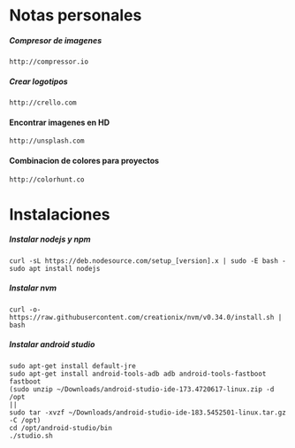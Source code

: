 # Notas personales

##### Compresor de imagenes
```
http://compressor.io
```

##### Crear logotipos
```
http://crello.com
```

#### Encontrar imagenes en HD
```
http://unsplash.com
```

#### Combinacion de colores para proyectos
```
http://colorhunt.co
```

# Instalaciones

##### Instalar nodejs y npm
```
curl -sL https://deb.nodesource.com/setup_[version].x | sudo -E bash -
sudo apt install nodejs
```

##### Instalar nvm
```
curl -o- https://raw.githubusercontent.com/creationix/nvm/v0.34.0/install.sh | bash
```

##### Instalar android studio
```
sudo apt-get install default-jre
sudo apt-get install android-tools-adb adb android-tools-fastboot fastboot
(sudo unzip ~/Downloads/android-studio-ide-173.4720617-linux.zip -d /opt
||
sudo tar -xvzf ~/Downloads/android-studio-ide-183.5452501-linux.tar.gz -C /opt)
cd /opt/android-studio/bin
./studio.sh
```

